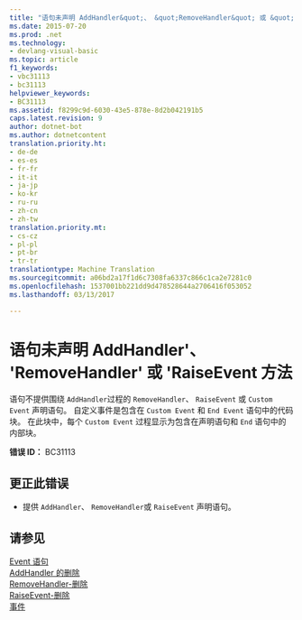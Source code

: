 ```yaml
---
title: "语句未声明 AddHandler&quot;、 &quot;RemoveHandler&quot; 或 &quot;RaiseEvent 方法 |Microsoft 文档"
ms.date: 2015-07-20
ms.prod: .net
ms.technology:
- devlang-visual-basic
ms.topic: article
f1_keywords:
- vbc31113
- bc31113
helpviewer_keywords:
- BC31113
ms.assetid: f8299c9d-6030-43e5-878e-8d2b042191b5
caps.latest.revision: 9
author: dotnet-bot
ms.author: dotnetcontent
translation.priority.ht:
- de-de
- es-es
- fr-fr
- it-it
- ja-jp
- ko-kr
- ru-ru
- zh-cn
- zh-tw
translation.priority.mt:
- cs-cz
- pl-pl
- pt-br
- tr-tr
translationtype: Machine Translation
ms.sourcegitcommit: a06bd2a17f1d6c7308fa6337c866c1ca2e7281c0
ms.openlocfilehash: 1537001bb221dd9d478528644a2706416f053052
ms.lasthandoff: 03/13/2017

---
```

# <a name="statement-does-not-declare-an-39addhandler39-39removehandler39-or-39raiseevent39-method"></a>语句未声明 AddHandler'、 'RemoveHandler' 或 'RaiseEvent 方法
语句不提供围绕 `AddHandler`过程的 `RemoveHandler`、 `RaiseEvent` 或 `Custom Event` 声明语句。 自定义事件是包含在 `Custom Event` 和 `End Event` 语句中的代码块。 在此块中，每个 `Custom Event` 过程显示为包含在声明语句和 `End` 语句中的内部块。  
  
 **错误 ID：** BC31113  
  
## <a name="to-correct-this-error"></a>更正此错误  
  
-   提供 `AddHandler`、 `RemoveHandler`或 `RaiseEvent` 声明语句。  
  
## <a name="see-also"></a>请参见  
 [Event 语句](../../visual-basic/language-reference/statements/event-statement.md)   
 [AddHandler 的删除](http://msdn.microsoft.com/en-us/fc464cf8-582c-48a6-a9c2-185c4c3d5ff8)   
 [RemoveHandler-删除](http://msdn.microsoft.com/en-us/35c17f61-6e22-4b87-b6e1-3ed0c27a88a0)   
 [RaiseEvent-删除](http://msdn.microsoft.com/en-us/7f765da0-5491-40b6-9ed5-24c98f9daad9)   
 [事件](../../visual-basic/programming-guide/language-features/events/index.md)
